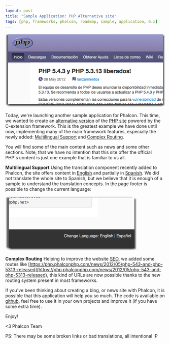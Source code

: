 ```yaml
---
layout: post
title: "Sample Application: PHP Alternative site"
tags: [php, frameworks, phalcon, roadmap, sample, application, 0.x]
---
```


[![Alternate site](assets/files/2012-06-07-php-site-1.png)](https://php.phalconphp.com/)

Today, we're launching another sample application for Phalcon. This time, we wanted to create an [alternative version](http://php.phalconphp.com/) of the [PHP site](http://php.net) powered by the C-extension framework. This is the greatest example we have done until now, implementing many of the main framework features, especially the newly added: [Multilingual Support](https://docs.phalconphp.com/en/latest/api/Phalcon_Translate_Adapter_NativeArray.html) and [Complex Routing](https://docs.phalconphp.com/en/latest/reference/routing.html).

<!--more-->
You will find some of the main content such as news and some other sections. Note, that we have no intention that this site offer the official PHP's content is just one example that is familiar to us all.

**Multilingual Support**
Using the translation component recently added to Phalcon, the site offers content in [English](https://php.phalconphp.com/set-language/en) and partially in [Spanish](https://php.phalconphp.com/set-language/es). We did not translate the whole site to Spanish, but we believe that it is enough of a sample to understand the translation concepts. In the page footer is possible to change the current language:

![Alternate site](assets/files/2012-06-07-php-site-2.png)

**Complex Routing**
Helping to improve the website [SEO](http://en.wikipedia.org/wiki/Search_engine_optimization), we added some routes like [https://php.phalconphp.com/news/2012/05/php-543-and-php-5313-released](https://php.phalconphp.com/news/2012/05/php-543-and-php-5313-released), this kind of URLs are now possible thanks to the new routing system present in most frameworks.

If you've been thinking about creating a blog, or news site with Phalcon, it is possible that this application will help you so much. The code is available on [github](https://github.com/phalcon/php-site), feel free to use it in your own projects and improve it (if you have some extra time).

Enjoy!

<3 Phalcon Team

PS: There may be some broken links or bad translations, all intentional :P
